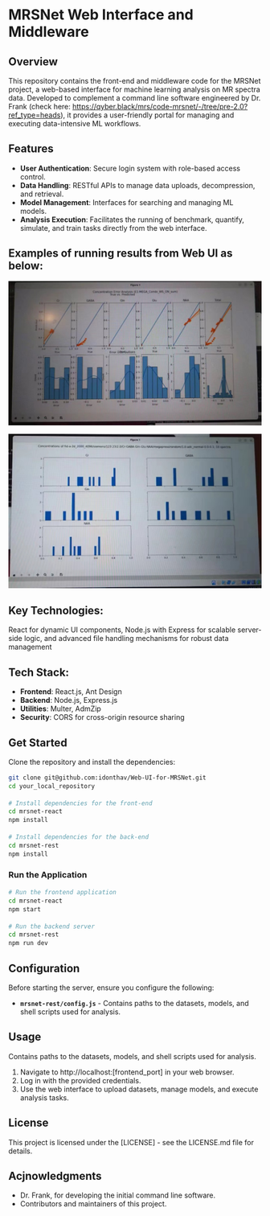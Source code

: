 # MRSNet Web Interface and Middleware

## Overview

This repository contains the front-end and middleware code for the MRSNet project, a web-based interface for machine learning analysis on MR spectra data. Developed to complement a command line software engineered by Dr. Frank (check here: https://qyber.black/mrs/code-mrsnet/-/tree/pre-2.0?ref_type=heads), it provides a user-friendly portal for managing and executing data-intensive ML workflows.

## Features 

- **User Authentication**: Secure login system with role-based access control.
- **Data Handling**: RESTful APIs to manage data uploads, decompression, and retrieval.
- **Model Management**: Interfaces for searching and managing ML models.
- **Analysis Execution**: Facilitates the running of benchmark, quantify, simulate, and train tasks directly from the web interface.


## Examples of running results from Web UI as below: 
![Results images01](https://github.com/idonthav/Web-UI-for-MRSNet/blob/main/images/res01.jpg?raw=true)

![Results images02](https://github.com/idonthav/Web-UI-for-MRSNet/blob/main/images/res02.jpg?raw=true)

## Key Technologies:

React for dynamic UI components, Node.js with Express for scalable server-side logic, and advanced file handling mechanisms for robust data management

## Tech Stack:

- **Frontend**: React.js, Ant Design
- **Backend**: Node.js, Express.js
- **Utilities**: Multer, AdmZip
- **Security**: CORS for cross-origin resource sharing

## Get Started

Clone the repository and install the dependencies:

```bash
git clone git@github.com:idonthav/Web-UI-for-MRSNet.git
cd your_local_repository

# Install dependencies for the front-end
cd mrsnet-react
npm install

# Install dependencies for the back-end
cd mrsnet-rest
npm install
```

### Run the Application

```bash
# Run the frontend application
cd mrsnet-react
npm start

# Run the backend server
cd mrsnet-rest
npm run dev

```

## Configuration

Before starting the server, ensure you configure the following:

- **`mrsnet-rest/config.js`** - Contains paths to the datasets, models, and shell scripts used for analysis.

## Usage

Contains paths to the datasets, models, and shell scripts used for analysis.

1. Navigate to http://localhost:[frontend_port] in your web browser.
1. Log in with the provided credentials.
1. Use the web interface to upload datasets, manage models, and execute analysis tasks.

## License

This project is licensed under the [LICENSE] - see the LICENSE.md file for details.

## Acjnowledgments

* Dr. Frank, for developing the initial command line software.
* Contributors and maintainers of this project.